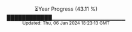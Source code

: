 <p align="center">
⏳Year Progress (43.11 %) <br>
████████████▁▁▁▁▁▁▁▁▁▁▁▁▁▁▁▁▁▁ <br>
<sub>Updated: Thu, 06 Jun 2024 18:23:13 GMT</sub>
</p>

